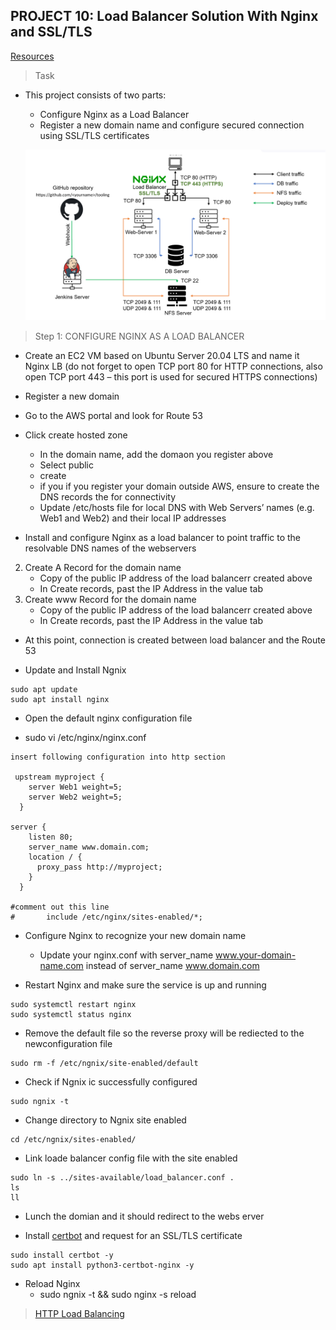 ##  PROJECT 10: Load Balancer Solution With Nginx and SSL/TLS

[Resources](https://www.youtube.com/watch?v=59kBqVF4H4s&t=674s)

> Task
- This project consists of two parts:

    * Configure Nginx as a Load Balancer
    * Register a new domain name and configure secured connection using SSL/TLS certificates

    ![](images/project10/arch1.png)

 > Step 1: CONFIGURE NGINX AS A LOAD BALANCER
 - Create an EC2 VM based on Ubuntu Server 20.04 LTS and name it Nginx LB (do not forget to open TCP port 80 for HTTP connections, also open TCP port 443 – this port is used for secured HTTPS connections)

- Register a new domain
- Go to the AWS portal and look for Route 53
- Click create hosted zone
    * In the domain name, add the domaon you register above
    * Select public
    * create
    * if you if you register your domain outside AWS, ensure to create the DNS records the for connectivity
    - Update /etc/hosts file for local DNS with Web Servers’ names (e.g. Web1 and Web2) and their local IP addresses
- Install and configure Nginx as a load balancer to point traffic to the resolvable DNS names of the webservers
2. Create A Record for the domain name
    * Copy of the public IP address of the load balancerr created above
    * In Create records, past the IP Address in the value tab
2. Create www Record for the domain name
    * Copy of the public IP address of the load balancerr created above
    * In Create records, past the IP Address in the value tab

- At this point, connection is created between load balancer and the Route 53

- Update and Install Ngnix
```
sudo apt update
sudo apt install nginx

```
- Open the default nginx configuration file
* sudo vi /etc/nginx/nginx.conf
```
insert following configuration into http section

 upstream myproject {
    server Web1 weight=5;
    server Web2 weight=5;
  }

server {
    listen 80;
    server_name www.domain.com;
    location / {
      proxy_pass http://myproject;
    }
  }

#comment out this line
#       include /etc/nginx/sites-enabled/*;

```
- Configure Nginx to recognize your new domain name
    * Update your nginx.conf with server_name www.your-domain-name.com instead of server_name www.domain.com

- Restart Nginx and make sure the service is up and running
```
sudo systemctl restart nginx
sudo systemctl status nginx

```

- Remove the default file so the reverse proxy will be rediected to the newconfiguration file
```
sudo rm -f /etc/ngnix/site-enabled/default
```
- Check if Ngnix ic successfully configured
```
sudo ngnix -t
```

- Change directory to Ngnix site enabled
```
cd /etc/ngnix/sites-enabled/
```

- Link loade balancer config file with the site enabled

```
sudo ln -s ../sites-available/load_balancer.conf .
ls
ll
```

- Lunch the domian and it should redirect to the webs erver

- Install [certbot](https://certbot.eff.org/) and request for an SSL/TLS certificate
```
sudo install certbot -y
sudo apt install python3-certbot-nginx -y 
```

- Reload Nginx
    * sudo ngnix -t && sudo nginx -s reload

> [HTTP Load Balancing](https://docs.nginx.com/nginx/admin-guide/load-balancer/http-load-balancer/)
   